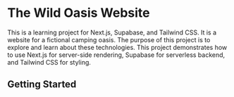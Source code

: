 # The Wild Oasis Website

This is a learning project for Next.js, Supabase, and Tailwind CSS. It is a website for a fictional camping oasis. The purpose of this project is to explore and learn about these technologies. This project demonstrates how to use Next.js for server-side rendering, Supabase for serverless backend, and Tailwind CSS for styling.

## Getting Started
